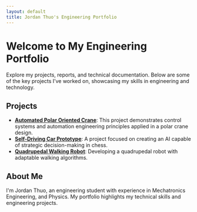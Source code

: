 ```yaml
---
layout: default
title: Jordan Thuo's Engineering Portfolio
---
```


# Welcome to My Engineering Portfolio

Explore my projects, reports, and technical documentation. Below are some of the key projects I’ve worked on, showcasing my skills in engineering and technology.

## Projects

- **[Automated Polar Oriented Crane](https://1drv.ms/b/s!AttY_GggSpWxgaNuUjbsCmmlIma3yQ?e=olPPTb)**: This project demonstrates control systems and automation engineering principles applied in a polar crane design.
- **[Self-Driving Car Prototype](https://1drv.ms/b/s!AttY_GggSpWxgaxw8szj7eTHjYpSGA?e=j829kr)**: A project focused on creating an AI capable of strategic decision-making in chess.
- **[Quadrupedal Walking Robot](https://1drv.ms/b/s!AttY_GggSpWxgaxvMDO9JarKkVoOSQ?e=OxaAEk)**: Developing a quadrupedal robot with adaptable walking algorithms.

## About Me

I'm Jordan Thuo, an engineering student with experience in Mechatronics Engineering, and Physics. My portfolio highlights my technical skills and engineering projects.
